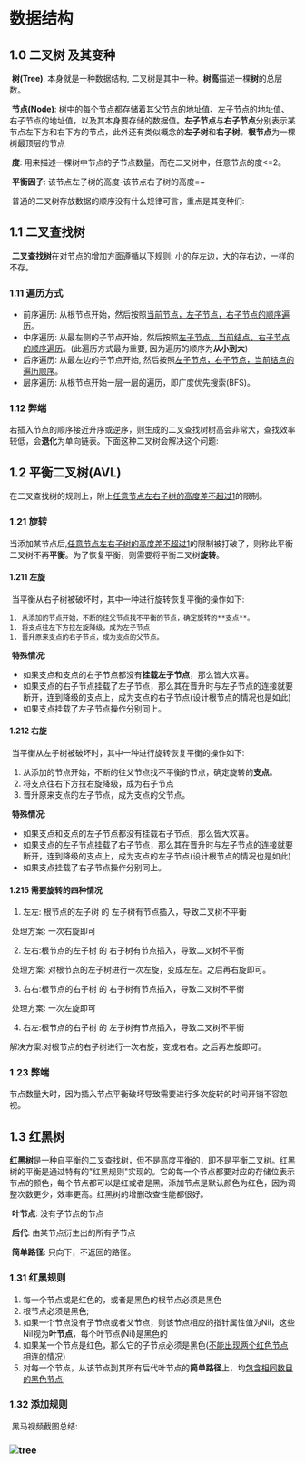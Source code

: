 # 数据结构

## 1.0	二叉树 及其变种

​	**树(Tree)**, 本身就是一种数据结构, 二叉树是其中一种。**树高**描述一棵**树**的总层数。

​	**节点(Node)**: 树中的每个节点都存储着其父节点的地址值、左子节点的地址值、右子节点的地址值，以及其本身要存储的数据值。**左子节点**与**右子节点**分别表示某节点左下方和右下方的节点，此外还有类似概念的**左子树**和**右子树**。**根节点**为一棵树最顶层的节点

​	**度**: 用来描述一棵树中节点的子节点数量。而在二叉树中，任意节点的度<=2。

​	**平衡因子**: 该节点左子树的高度-该节点右子树的高度=~

​	普通的二叉树存放数据的顺序没有什么规律可言，重点是其变种们:

## 1.1	二叉查找树

​	**二叉查找树**在对节点的增加方面遵循以下规则: 小的存左边，大的存右边，一样的不存。

### 1.11	遍历方式

- 前序遍历: 从根节点开始，然后按照<u>当前节点，左子节点，右子节点的顺序遍历</u>。
- 中序遍历: 从最左侧的子节点开始，然后按照<u>左子节点，当前结点，右子节点的顺序遍历</u>。(此遍历方式最为重要, 因为遍历的顺序为**从小到大**)
- 后序遍历: 从最左边的子节点开始, 然后按照<u>左子节点，右子节点，当前结点的遍历顺序</u>。
- 层序遍历: 从根节点开始一层一层的遍历，即广度优先搜索(BFS)。

###  1.12	弊端

​	若插入节点的顺序接近升序或逆序，则生成的二叉查找树树高会非常大，查找效率较低，会**退化**为单向链表。下面这种二叉树会解决这个问题:

## 1.2	平衡二叉树(AVL)

​	在二叉查找树的规则上，附上<u>任意节点左右子树的高度差不超过1</u>的限制。

### 1.21	旋转

​	当添加某节点后,<u>任意节点左右子树的高度差不超过1</u>的限制被打破了，则称此平衡二叉树不再**平衡**。为了恢复平衡，则需要将平衡二叉树**旋转**。

#### 1.211	左旋

​	当平衡从右子树被破坏时，其中一种进行旋转恢复平衡的操作如下:

	1. 从添加的节点开始，不断的往父节点找不平衡的节点，确定旋转的**支点**。
	1. 将支点往左下方拉左旋降级，成为左子节点
	1. 晋升原来支点的右子节点，成为支点的父节点。

​	**特殊情况**: 

- 如果支点和支点的右子节点都没有**挂载左子节点**，那么皆大欢喜。
- 如果支点的右子节点挂载了左子节点，那么其在晋升时与左子节点的连接就要断开，连到降级的支点上，成为支点的右子节点(设计根节点的情况也是如此)
- 如果支点挂载了左子节点操作分别同上。



#### 1.212	右旋

​	当平衡从左子树被破坏时，其中一种进行旋转恢复平衡的操作如下:

 1. 从添加的节点开始，不断的往父节点找不平衡的节点，确定旋转的**支点**。
 2. 将支点往右下方拉右旋降级，成为右子节点
 3. 晋升原来支点的左子节点，成为支点的父节点。

​	**特殊情况**: 

- 如果支点和支点的左子节点都没有挂载右子节点，那么皆大欢喜。
- 如果支点的左子节点挂载了右子节点，那么其在晋升时与左子节点的连接就要断开，连到降级的支点上，成为支点的左子节点(设计根节点的情况也是如此)
- 如果支点挂载了右子节点操作分别同上。



#### 1.215	需要旋转的四种情况

1. 左左: 根节点的左子树 的 左子树有节点插入，导致二叉树不平衡

​	处理方案: 一次右旋即可

2. 左右:根节点的左子树 的 右子树有节点插入，导致二叉树不平衡

​	处理方案: 对根节点的左子树进行一次左旋，变成左左。之后再右旋即可。

3. 右右:根节点的右子树 的 右子树有节点插入，导致二叉树不平衡

​	处理方案: 一次左旋即可

4. 右左:根节点的右子树 的 左子树有节点插入，导致二叉树不平衡

​	解决方案:对根节点的右子树进行一次右旋，变成右右。之后再左旋即可。

### 1.23	弊端

​	节点数量大时，因为插入节点平衡破坏导致需要进行多次旋转的时间开销不容忽视。

## 1.3	红黑树

​	**红黑树**是一种自平衡的二叉查找树，但不是高度平衡的，即不是平衡二叉树。红黑树的平衡是通过特有的"红黑规则"实现的。它的每一个节点都要对应的存储位表示节点的颜色，每个节点都可以是红或者是黑。添加节点是默认颜色为红色，因为调整次数更少，效率更高。红黑树的增删改查性能都很好。

​	**叶节点**: 没有子节点的节点

​	**后代**: 由某节点衍生出的所有子节点

​	**简单路径**: 只向下，不返回的路径。

### 1.31	红黑规则

1. 每一个节点或是红色的，或者是黑色的根节点必须是黑色
2. 根节点必须是黑色;
3. 如果一个节点没有子节点或者父节点，则该节点相应的指针属性值为Nil，这些Nil视为**叶节点**，每个叶节点(Nil)是黑色的
4. 如果某一个节点是红色，那么它的子节点必须是黑色(<u>不能出现两个红色节点相连的情况</u>)
5. 对每一个节点，从该节点到其所有后代叶节点的**简单路径**上，均<u>包含相同数目的黑色节点</u>;

### 1.32	添加规则

​	黑马视频截图总结:

### ![tree](https://mytyporapicute.oss-cn-guangzhou.aliyuncs.com/tree.png)



​	